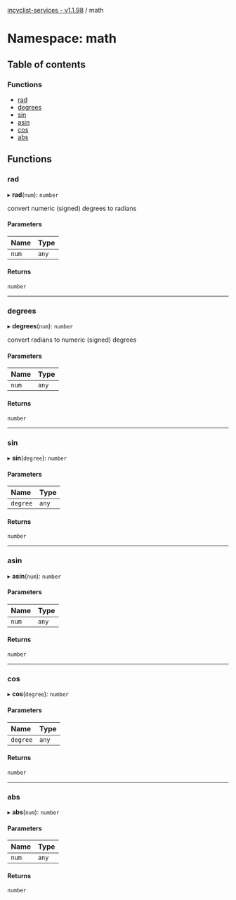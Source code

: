 [incyclist-services - v1.1.98](../README.md) / math

# Namespace: math

## Table of contents

### Functions

- [rad](math.md#rad)
- [degrees](math.md#degrees)
- [sin](math.md#sin)
- [asin](math.md#asin)
- [cos](math.md#cos)
- [abs](math.md#abs)

## Functions

### rad

▸ **rad**(`num`): `number`

convert numeric (signed) degrees to radians

#### Parameters

| Name | Type |
| :------ | :------ |
| `num` | `any` |

#### Returns

`number`

___

### degrees

▸ **degrees**(`num`): `number`

convert radians to numeric (signed) degrees

#### Parameters

| Name | Type |
| :------ | :------ |
| `num` | `any` |

#### Returns

`number`

___

### sin

▸ **sin**(`degree`): `number`

#### Parameters

| Name | Type |
| :------ | :------ |
| `degree` | `any` |

#### Returns

`number`

___

### asin

▸ **asin**(`num`): `number`

#### Parameters

| Name | Type |
| :------ | :------ |
| `num` | `any` |

#### Returns

`number`

___

### cos

▸ **cos**(`degree`): `number`

#### Parameters

| Name | Type |
| :------ | :------ |
| `degree` | `any` |

#### Returns

`number`

___

### abs

▸ **abs**(`num`): `number`

#### Parameters

| Name | Type |
| :------ | :------ |
| `num` | `any` |

#### Returns

`number`

